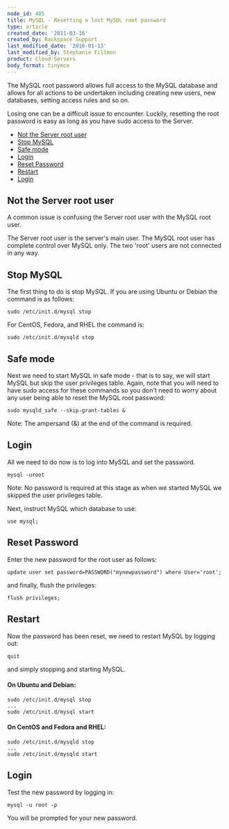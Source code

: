 ```yaml
---
node_id: 405
title: MySQL - Resetting a lost MySQL root password
type: article
created_date: '2011-03-16'
created_by: Rackspace Support
last_modified_date: '2016-01-13'
last_modified_by: Stephanie Fillmon
product: Cloud Servers
body_format: tinymce
---
```


The MySQL root password allows full access to the MySQL database and
allows for all actions to be undertaken including creating new users,
new databases, setting access rules and so on.

Losing one can be a difficult issue to encounter. Luckily, resetting the
root password is easy as long as you have sudo access to the Server.

-   [<span class="toctext">Not the Server root
    user</span>](#Not_the_Server_root_user)
-   [<span class="toctext">Stop MySQL</span>](#Stop_MySQL)
-   [<span class="toctext">Safe mode</span>](#Safe_mode)
-   [<span class="toctext">Login</span>](#Login)
-   [<span class="toctext">Reset Password</span>](#Reset_Password)
-   [<span class="toctext">Restart</span>](#Restart)
-   [<span class="toctext">Login</span>](#Login_2)

<a href="" id="Not_the_Server_root_user"></a>

<span class="mw-headline">Not the Server root user </span>
----------------------------------------------------------

A common issue is confusing the Server root user with the MySQL root
user.

The Server root user is the server's main user. The MySQL root user has
complete control over MySQL only. The two 'root' users are not connected
in any way.

<a href="" id="Stop_MySQL"></a>

<span class="mw-headline">Stop MySQL </span>
--------------------------------------------

The first thing to do is stop MySQL. If you are using Ubuntu or Debian
the command is as follows:

    sudo /etc/init.d/mysql stop

For CentOS, Fedora, and RHEL the command is:

    sudo /etc/init.d/mysqld stop

<a href="" id="Safe_mode"></a>

<span class="mw-headline">Safe mode</span>
------------------------------------------

Next we need to start MySQL in safe mode - that is to say, we will start
MySQL but skip the user privileges table. Again, note that you will need
to have sudo access for these commands so you don't need to worry about
any user being able to reset the MySQL root password:

    sudo mysqld_safe --skip-grant-tables &

Note: The ampersand (&) at the end of the command is required.

<a href="" id="Login"></a>

<span class="mw-headline">Login </span>
---------------------------------------

All we need to do now is to log into MySQL and set the password.

    mysql -uroot

Note: No password is required at this stage as when we started MySQL we
skipped the user privileges table.

Next, instruct MySQL which database to use:

    use mysql;

<a href="" id="Reset_Password"></a>

<span class="mw-headline">Reset Password </span>
------------------------------------------------

Enter the new password for the root user as follows:

    update user set password=PASSWORD("mynewpassword") where User='root';

and finally, flush the privileges:

    flush privileges;

<a href="" id="Restart"></a>

<span class="mw-headline">Restart </span>
-----------------------------------------

Now the password has been reset, we need to restart MySQL by logging
out:

    quit

and simply stopping and starting MySQL.

#### On Ubuntu and Debian:

    sudo /etc/init.d/mysql stop
    ...
    sudo /etc/init.d/mysql start

#### On CentOS and Fedora and RHEL:

    sudo /etc/init.d/mysqld stop
    ...
    sudo /etc/init.d/mysqld start

<a href="" id="Login_2"></a>

<span class="mw-headline">Login </span>
---------------------------------------

Test the new password by logging in:

    mysql -u root -p

You will be prompted for your new password.

